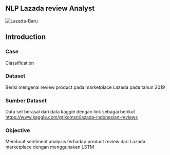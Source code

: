## NLP Lazada review Analyst
![Lazada-Baru](https://user-images.githubusercontent.com/36668856/134930201-d2836523-00fc-431b-a8c9-87380ec2199b.png)


## Introduction

### Case 
Classification

### Dataset
Berisi mengenai review product pada marketplace Lazada pada tahun 2019

### Sumber Dataset
Data set berasal dari data kaggle dengan link sebagai berikut https://www.kaggle.com/grikomsn/lazada-indonesian-reviews

### Objective
Membuat sentiment analysis terhadap product review dari Lazada marketplace dengan menggunakan LSTM
